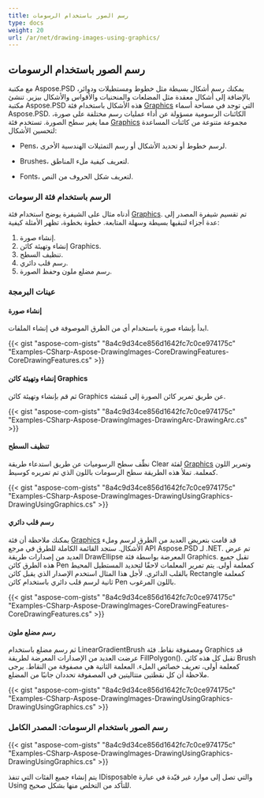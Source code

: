 ```yaml
---
title: رسم الصور باستخدام الرسومات
type: docs
weight: 20
url: /ar/net/drawing-images-using-graphics/
---
```


## **رسم الصور باستخدام الرسومات**
مع مكتبة Aspose.PSD يمكنك رسم أشكال بسيطة مثل خطوط ومستطيلات ودوائر، بالإضافة إلى أشكال معقدة مثل المضلعات والمنحنيات والأقواس والأشكال بيزير. تنشئ مكتبة Aspose.PSD هذه الأشكال باستخدام فئة [Graphics](https://reference.aspose.com/psd/net/aspose.psd/graphics) التي توجد في مساحة أسماء Aspose.PSD. الكائنات الرسومية مسؤولة عن أداء عمليات رسم مختلفة على صورة، مما يغير سطح الصورة. تستخدم فئة [Graphics](https://reference.aspose.com/psd/net/aspose.psd/graphics) مجموعة متنوعة من كائنات المساعدة لتحسين الأشكال:

- Pens، لرسم خطوط أو تحديد الأشكال أو رسم التمثيلات الهندسية الأخرى.
  
- Brushes، لتعريف كيفية ملء المناطق.

- Fonts، لتعريف شكل الحروف من النص.

### **الرسم باستخدام فئة الرسومات**
أدناه مثال على الشيفرة يوضح استخدام فئة [Graphics](https://reference.aspose.com/psd/net/aspose.psd/graphics). تم تقسيم شيفرة المصدر إلى عدة أجزاء لتبقيها بسيطة وسهلة المتابعة. خطوة بخطوة، تظهر الأمثلة كيفية:

1. إنشاء صورة.
1. إنشاء وتهيئة كائن Graphics.
1. تنظيف السطح.
1. رسم قلب دائري.
1. رسم مضلع ملون وحفظ الصورة.

### **عينات البرمجة**
#### **إنشاء صورة**
ابدأ بإنشاء صورة باستخدام أي من الطرق الموصوفة في إنشاء الملفات.

{{< gist "aspose-com-gists" "8a4c9d34ce856d1642fc7c0ce974175c" "Examples-CSharp-Aspose-DrawingImages-CoreDrawingFeatures-CoreDrawingFeatures.cs" >}}

#### **إنشاء وتهيئة كائن Graphics**
ثم قم بإنشاء وتهيئة كائن Graphics عن طريق تمرير كائن الصورة إلى مُنشئه.

{{< gist "aspose-com-gists" "8a4c9d34ce856d1642fc7c0ce974175c" "Examples-CSharp-Aspose-DrawingImages-DrawingArc-DrawingArc.cs" >}}

#### **تنظيف السطح**
نظّف سطح الرسوميات عن طريق استدعاء طريقة Clear لفئة [Graphics](https://reference.aspose.com/psd/net/aspose.psd/graphics) وتمرير اللون كمعلمة. تملأ هذه الطريقة سطح الرسومات باللون الذي تم تمريره كوسيط.

{{< gist "aspose-com-gists" "8a4c9d34ce856d1642fc7c0ce974175c" "Examples-CSharp-Aspose-DrawingImages-DrawingUsingGraphics-DrawingUsingGraphics.cs" >}}

#### **رسم قلب دائري**
يمكنك ملاحظة أن فئة [Graphics](https://reference.aspose.com/psd/net/aspose.psd/graphics) قد قامت بتعريض العديد من الطرق لرسم وملء الأشكال. ستجد القائمة الكاملة للطرق في مرجع API Aspose.PSD لـ .NET. تم عرض العديد من إصدارات طريقة DrawEllipse المعرضة بواسطة فئة Graphics. تقبل جميع هذه الطرق كائن Pen كمعلمة أولى. يتم تمرير المعلمات لاحقًا لتحديد المستطيل المحيط بالقلب الدائري. لأجل هذا المثال استخدم الإصدار الذي يقبل كائن Rectangle كمعلمة ثانية لرسم قلب دائري باستخدام كائن Pen باللون المرغوب.

{{< gist "aspose-com-gists" "8a4c9d34ce856d1642fc7c0ce974175c" "Examples-CSharp-Aspose-DrawingImages-CoreDrawingFeatures-CoreDrawingFeatures.cs" >}}

#### **رسم مضلع ملون**
ثم رسم مضلع باستخدام LinearGradientBrush ومصفوفة نقاط. فئة Graphics قد عرضت العديد من الإصدارات المعرضة لطريقة FillPolygon(). تقبل كل هذه كائن Brush كمعلمة أولى، تعريف خصائص الملء. المعلمة الثانية هي مصفوفة من النقاط. يرجى ملاحظة أن كل نقطتين متتاليتين في المصفوفة تحددان جانبًا من المضلع.

{{< gist "aspose-com-gists" "8a4c9d34ce856d1642fc7c0ce974175c" "Examples-CSharp-Aspose-DrawingImages-DrawingUsingGraphics-DrawingUsingGraphics.cs" >}}

### **رسم الصور باستخدام الرسومات: المصدر الكامل**
{{< gist "aspose-com-gists" "8a4c9d34ce856d1642fc7c0ce974175c" "Examples-CSharp-Aspose-DrawingImages-DrawingUsingGraphics-DrawingUsingGraphics.cs" >}}

يتم إنشاء جميع الفئات التي تنفذ IDisposable والتي تصل إلى موارد غير قيّدة في عبارة Using للتأكد من التخلص منها بشكل صحيح.